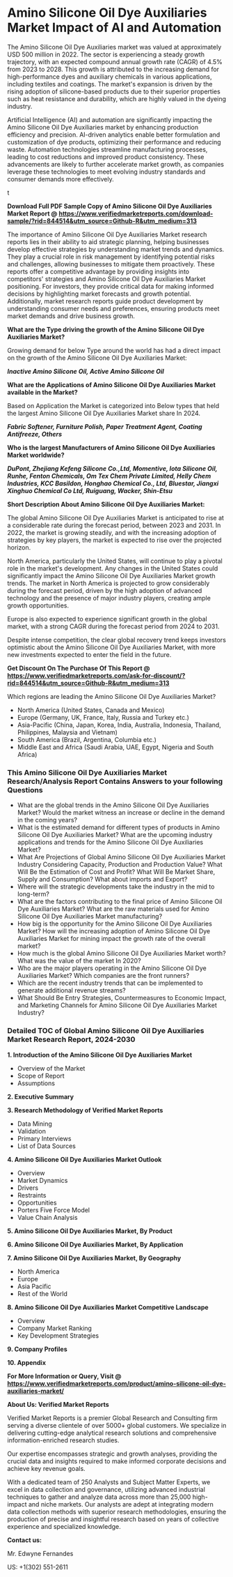 <meta name="title" content="Global Amino Silicone Oil Dye Auxiliaries Market Impact of AI and Automation"><meta name="description" content="The Amino Silicone Oil Dye Auxiliaries market was valued at approximately USD 500 million in 2022. The sector is experiencing a steady growth trajectory, with an expec"><meta name="title" content="Amino Silicone Oil Dye Auxiliaries Market Size, Share, Scope, Trends, Growth, Opportunities, Analysis, Forecast"><h1>Amino Silicone Oil Dye Auxiliaries Market Impact of AI and Automation</h1><p>The Amino Silicone Oil Dye Auxiliaries market was valued at approximately USD 500 million in 2022. The sector is experiencing a steady growth trajectory, with an expected compound annual growth rate (CAGR) of 4.5% from 2023 to 2028. This growth is attributed to the increasing demand for high-performance dyes and auxiliary chemicals in various applications, including textiles and coatings. The market's expansion is driven by the rising adoption of silicone-based products due to their superior properties such as heat resistance and durability, which are highly valued in the dyeing industry.</p><p>Artificial Intelligence (AI) and automation are significantly impacting the Amino Silicone Oil Dye Auxiliaries market by enhancing production efficiency and precision. AI-driven analytics enable better formulation and customization of dye products, optimizing their performance and reducing waste. Automation technologies streamline manufacturing processes, leading to cost reductions and improved product consistency. These advancements are likely to further accelerate market growth, as companies leverage these technologies to meet evolving industry standards and consumer demands more effectively.</p>t</p><p id="" class=""><strong>Download Full PDF Sample Copy of Amino Silicone Oil Dye Auxiliaries Market Report @ <a href="https://www.verifiedmarketreports.com/download-sample/?rid=844514&utm_source=Github-R&utm_medium=313" target="_blank">https://www.verifiedmarketreports.com/download-sample/?rid=844514&utm_source=Github-R&utm_medium=313</a></strong></p><p>The importance of&nbsp;Amino Silicone Oil Dye Auxiliaries Market research reports lies in their ability to aid strategic planning, helping businesses develop effective strategies by understanding market trends and dynamics. They play a crucial role in risk management by identifying potential risks and challenges, allowing businesses to mitigate them proactively. These reports offer a competitive advantage by providing insights into competitors' strategies and Amino Silicone Oil Dye Auxiliaries Market positioning. For investors, they provide critical data for making informed decisions by highlighting market forecasts and growth potential. Additionally, market research reports guide product development by understanding consumer needs and preferences, ensuring products meet market demands and drive business growth.</p><p><strong>What are the&nbsp;Type driving the growth of the Amino Silicone Oil Dye Auxiliaries Market?</strong></p><p id="" class="">Growing demand for below Type around the world has had a direct impact on the growth of the Amino Silicone Oil Dye Auxiliaries Market:</p><em><strong>Inactive Amino Silicone Oil, Active Amino Silicone Oil</strong></em></p><strong>What are the&nbsp;Applications&nbsp;of Amino Silicone Oil Dye Auxiliaries Market available in the Market?</strong></p><p id="" class="">Based on Application the Market is categorized into Below types that held the largest Amino Silicone Oil Dye Auxiliaries Market share In 2024.</p><em><strong>Fabric Softener, Furniture Polish, Paper Treatment Agent, Coating Antifreeze, Others</strong></em></p><strong>Who is the largest Manufacturers of Amino Silicone Oil Dye Auxiliaries Market worldwide?</strong></p><p><em><strong>DuPont, Zhejiang Kefeng Silicone Co.,Ltd, Momentive, Iota Silicone Oil, Runhe, Fenton Chemicals, Om Tex Chem Private Limited, Helly Chem Industries, KCC Basildon, Honghao Chemical Co., Ltd, Bluestar, Jiangxi Xinghuo Chemical Co Ltd, Ruiguang, Wacker, Shin-Etsu</strong></em></p><p id="" class=""><strong>Short Description About Amino Silicone Oil Dye Auxiliaries Market:</strong></p><p>The global Amino Silicone Oil Dye Auxiliaries Market is anticipated to rise at a considerable rate during the forecast period, between 2023 and 2031. In 2022, the market is growing steadily, and with the increasing adoption of strategies by key players, the market is expected to rise over the projected horizon.</p><p>North America, particularly the United States, will continue to play a pivotal role in the market's development. Any changes in the United States could significantly impact the Amino Silicone Oil Dye Auxiliaries Market growth trends. The market in North America is projected to grow considerably during the forecast period, driven by the high adoption of advanced technology and the presence of major industry players, creating ample growth opportunities.</p><p>Europe is also expected to experience significant growth in the global market, with a strong CAGR during the forecast period from 2024 to 2031.</p><p>Despite intense competition, the clear global recovery trend keeps investors optimistic about the Amino Silicone Oil Dye Auxiliaries Market, with more new investments expected to enter the field in the future.</p><p id="" class=""><strong>Get Discount On The Purchase Of This Report @ <a href="https://www.verifiedmarketreports.com/ask-for-discount/?rid=844514&utm_source=Github-R&utm_medium=313" target="_blank">https://www.verifiedmarketreports.com/ask-for-discount/?rid=844514&utm_source=Github-R&utm_medium=313</a></strong></p>Which regions are leading the Amino Silicone Oil Dye Auxiliaries Market?</p><ul><li>North America (United States, Canada and Mexico)</li><li>Europe (Germany, UK, France, Italy, Russia and Turkey etc.)</li><li>Asia-Pacific (China, Japan, Korea, India, Australia, Indonesia, Thailand, Philippines, Malaysia and Vietnam)</li><li>South America (Brazil, Argentina, Columbia etc.)</li><li>Middle East and Africa (Saudi Arabia, UAE, Egypt, Nigeria and South Africa)</li></ul><h3 id="" class="">This Amino Silicone Oil Dye Auxiliaries Market Research/Analysis Report Contains Answers to your following Questions</h3><ul><li>What are the global trends in the Amino Silicone Oil Dye Auxiliaries Market? Would the market witness an increase or decline in the demand in the coming years?</li><li>What is the estimated demand for different types of products in Amino Silicone Oil Dye Auxiliaries Market? What are the upcoming industry applications and trends for the Amino Silicone Oil Dye Auxiliaries Market?</li><li>What Are Projections of Global Amino Silicone Oil Dye Auxiliaries Market Industry Considering Capacity, Production and Production Value? What Will Be the Estimation of Cost and Profit? What Will Be Market Share, Supply and Consumption? What about imports and Export?</li><li>Where will the strategic developments take the industry in the mid to long-term?</li><li>What are the factors contributing to the final price of Amino Silicone Oil Dye Auxiliaries Market? What are the raw materials used for Amino Silicone Oil Dye Auxiliaries Market manufacturing?</li><li>How big is the opportunity for the Amino Silicone Oil Dye Auxiliaries Market? How will the increasing adoption of Amino Silicone Oil Dye Auxiliaries Market for mining impact the growth rate of the overall market?</li><li>How much is the global Amino Silicone Oil Dye Auxiliaries Market worth? What was the value of the market In 2020?</li><li>Who are the major players operating in the Amino Silicone Oil Dye Auxiliaries Market? Which companies are the front runners?</li><li>Which are the recent industry trends that can be implemented to generate additional revenue streams?</li><li>What Should Be Entry Strategies, Countermeasures to Economic Impact, and Marketing Channels for Amino Silicone Oil Dye Auxiliaries Market Industry?</li></ul><h3 id="" class="">Detailed TOC of Global Amino Silicone Oil Dye Auxiliaries Market Research Report, 2024-2030</h3><p id="" class=""><strong>1. Introduction of the Amino Silicone Oil Dye Auxiliaries Market</strong></p><ul><li>Overview of the Market</li><li>Scope of Report</li><li>Assumptions</li></ul><p id="" class=""><strong>2. Executive Summary</strong></p><p id="" class=""><strong>3. Research Methodology of Verified Market Reports</strong></p><ul><li>Data Mining</li><li>Validation</li><li>Primary Interviews</li><li>List of Data Sources</li></ul><p id="" class=""><strong>4. Amino Silicone Oil Dye Auxiliaries Market Outlook</strong></p><ul><li>Overview</li><li>Market Dynamics</li><li>Drivers</li><li>Restraints</li><li>Opportunities</li><li>Porters Five Force Model</li><li>Value Chain Analysis</li></ul><p id="" class=""><strong>5. Amino Silicone Oil Dye Auxiliaries Market, By Product</strong></p><p id="" class=""><strong>6. Amino Silicone Oil Dye Auxiliaries Market, By Application</strong></p><p id="" class=""><strong>7. Amino Silicone Oil Dye Auxiliaries Market, By Geography</strong></p><ul><li>North America</li><li>Europe</li><li>Asia Pacific</li><li>Rest of the World</li></ul><p id="" class=""><strong>8. Amino Silicone Oil Dye Auxiliaries Market Competitive Landscape</strong></p><ul><li>Overview</li><li>Company Market Ranking</li><li>Key Development Strategies</li></ul><p id="" class=""><strong>9. Company Profiles</strong></p><p id="" class=""><strong>10. Appendix</strong></p><p id="" class=""><strong>For More Information or Query, Visit @ <a href="https://www.verifiedmarketreports.com/product/amino-silicone-oil-dye-auxiliaries-market/" target="_blank">https://www.verifiedmarketreports.com/product/amino-silicone-oil-dye-auxiliaries-market/</a></strong></p><p id="" class=""><strong>About Us: Verified Market Reports</strong></p><p id="" class="">Verified Market Reports is a premier Global Research and Consulting firm serving a diverse clientele of over 5000+ global customers. We specialize in delivering cutting-edge analytical research solutions and comprehensive information-enriched research studies.</p><p id="" class="">Our expertise encompasses strategic and growth analyses, providing the crucial data and insights required to make informed corporate decisions and achieve key revenue goals.</p><p id="" class="">With a dedicated team of 250 Analysts and Subject Matter Experts, we excel in data collection and governance, utilizing advanced industrial techniques to gather and analyze data across more than 25,000 high-impact and niche markets. Our analysts are adept at integrating modern data collection methods with superior research methodologies, ensuring the production of precise and insightful research based on years of collective experience and specialized knowledge.</p><p id="" class=""><strong>Contact us:</strong></p><p id="" class="">Mr. Edwyne Fernandes</p><p id="" class="">US: +1(302) 551-2611</p>